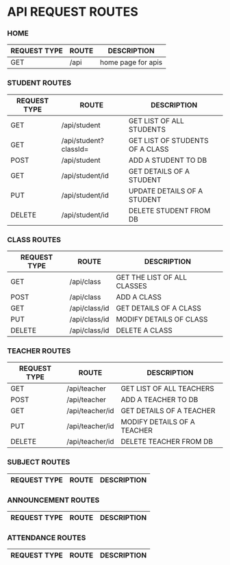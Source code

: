 # API REQUEST ROUTES
### HOME
REQUEST TYPE | ROUTE | DESCRIPTION
-------------|-------|------------
GET | /api | home page for apis
### STUDENT ROUTES
REQUEST TYPE | ROUTE | DESCRIPTION
-------------|-------|------------
GET | /api/student | GET LIST OF ALL STUDENTS
GET | /api/student?classId=<ObjectId> | GET LIST OF STUDENTS OF A CLASS
POST | /api/student | ADD A STUDENT TO DB
GET | /api/student/id | GET DETAILS OF A STUDENT
PUT | /api/student/id | UPDATE DETAILS OF A STUDENT
DELETE | /api/student/id | DELETE STUDENT FROM DB
### CLASS ROUTES
REQUEST TYPE | ROUTE | DESCRIPTION
-------------|-------|------------
GET | /api/class | GET THE LIST OF ALL CLASSES
POST | /api/class | ADD A CLASS
GET | /api/class/id | GET DETAILS OF A CLASS
PUT | /api/class/id | MODIFY DETAILS OF CLASS
DELETE | /api/class/id | DELETE A CLASS
### TEACHER ROUTES
REQUEST TYPE | ROUTE | DESCRIPTION
-------------|-------|------------
GET | /api/teacher | GET LIST OF ALL TEACHERS
POST | /api/teacher | ADD A TEACHER TO DB
GET | /api/teacher/id | GET DETAILS OF A TEACHER
PUT | /api/teacher/id | MODIFY DETAILS OF A TEACHER
DELETE | /api/teacher/id | DELETE TEACHER FROM DB
### SUBJECT ROUTES
REQUEST TYPE | ROUTE | DESCRIPTION
-------------|-------|------------
### ANNOUNCEMENT ROUTES
REQUEST TYPE | ROUTE | DESCRIPTION
-------------|-------|------------
### ATTENDANCE ROUTES
REQUEST TYPE | ROUTE | DESCRIPTION
-------------|-------|------------
